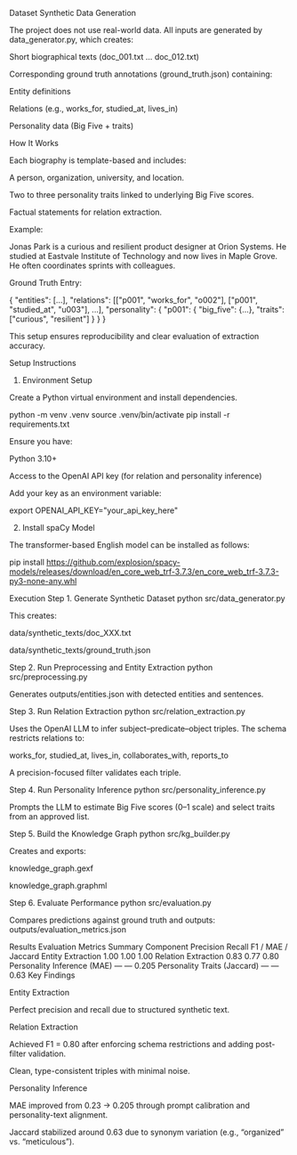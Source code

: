 Dataset
Synthetic Data Generation

The project does not use real-world data.
All inputs are generated by data_generator.py, which creates:

Short biographical texts (doc_001.txt … doc_012.txt)

Corresponding ground truth annotations (ground_truth.json) containing:

Entity definitions

Relations (e.g., works_for, studied_at, lives_in)

Personality data (Big Five + traits)

How It Works

Each biography is template-based and includes:

A person, organization, university, and location.

Two to three personality traits linked to underlying Big Five scores.

Factual statements for relation extraction.

Example:

Jonas Park is a curious and resilient product designer at Orion Systems.
He studied at Eastvale Institute of Technology and now lives in Maple Grove.
He often coordinates sprints with colleagues.


Ground Truth Entry:

{
  "entities": [...],
  "relations": [["p001", "works_for", "o002"], ["p001", "studied_at", "u003"], ...],
  "personality": {
    "p001": {
      "big_five": {...},
      "traits": ["curious", "resilient"]
    }
  }
}


This setup ensures reproducibility and clear evaluation of extraction accuracy.

Setup Instructions
1. Environment Setup

Create a Python virtual environment and install dependencies.

python -m venv .venv
source .venv/bin/activate
pip install -r requirements.txt


Ensure you have:

Python 3.10+

Access to the OpenAI API key (for relation and personality inference)

Add your key as an environment variable:

export OPENAI_API_KEY="your_api_key_here"

2. Install spaCy Model

The transformer-based English model can be installed as follows:

pip install https://github.com/explosion/spacy-models/releases/download/en_core_web_trf-3.7.3/en_core_web_trf-3.7.3-py3-none-any.whl

Execution
Step 1. Generate Synthetic Dataset
python src/data_generator.py


This creates:

data/synthetic_texts/doc_XXX.txt

data/synthetic_texts/ground_truth.json

Step 2. Run Preprocessing and Entity Extraction
python src/preprocessing.py


Generates outputs/entities.json with detected entities and sentences.

Step 3. Run Relation Extraction
python src/relation_extraction.py


Uses the OpenAI LLM to infer subject–predicate–object triples.
The schema restricts relations to:

works_for, studied_at, lives_in, collaborates_with, reports_to


A precision-focused filter validates each triple.

Step 4. Run Personality Inference
python src/personality_inference.py


Prompts the LLM to estimate Big Five scores (0–1 scale) and select traits from an approved list.

Step 5. Build the Knowledge Graph
python src/kg_builder.py


Creates and exports:

knowledge_graph.gexf

knowledge_graph.graphml

Step 6. Evaluate Performance
python src/evaluation.py


Compares predictions against ground truth and outputs:
outputs/evaluation_metrics.json

Results
Evaluation Metrics Summary
Component	Precision	Recall	F1 / MAE / Jaccard
Entity Extraction	1.00	1.00	1.00
Relation Extraction	0.83	0.77	0.80
Personality Inference (MAE)	—	—	0.205
Personality Traits (Jaccard)	—	—	0.63
Key Findings

Entity Extraction

Perfect precision and recall due to structured synthetic text.

Relation Extraction

Achieved F1 = 0.80 after enforcing schema restrictions and adding post-filter validation.

Clean, type-consistent triples with minimal noise.

Personality Inference

MAE improved from 0.23 → 0.205 through prompt calibration and personality-text alignment.

Jaccard stabilized around 0.63 due to synonym variation (e.g., “organized” vs. “meticulous”).